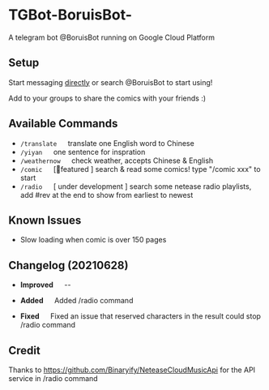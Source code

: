 # TGBot-BoruisBot-

A telegram bot @BoruisBot running on Google Cloud Platform

## Setup

Start messaging [directly](https://t.me/boruisbot) or search @BoruisBot to start using!

Add to your groups to share the comics with your friends :)

## Available Commands

* ```/translate``` &emsp; translate one English word to Chinese
* ```/yiyan``` &emsp; one sentence for inspration
* ```/weathernow``` &emsp; check weather, accepts Chinese & English
* ```/comic``` &emsp; [🌟featured ] search & read some comics! type "/comic xxx" to start
* ```/radio``` &emsp; [ under development ] search some netease radio playlists, add #rev at the end to show from earliest to newest

## Known Issues

* Slow loading when comic is over 150 pages

## Changelog (20210628)

* **Improved** &emsp; --

* **Added** &emsp; Added /radio command

* **Fixed** &emsp; Fixed an issue that reserved characters in the result could stop /radio command

## Credit

Thanks to https://github.com/Binaryify/NeteaseCloudMusicApi for the API service in /radio command
